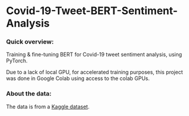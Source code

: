 # Covid-19-Tweet-BERT-Sentiment-Analysis


### Quick overview:
Training &amp; fine-tuning BERT for Covid-19 tweet sentiment analysis, using PyTorch.

Due to a lack of local GPU, for accelerated training purposes, this project was done in Google Colab using access to the colab GPUs.

### About the data:
The data is from a [Kaggle dataset](https://www.kaggle.com/datatattle/covid-19-nlp-text-classification).

